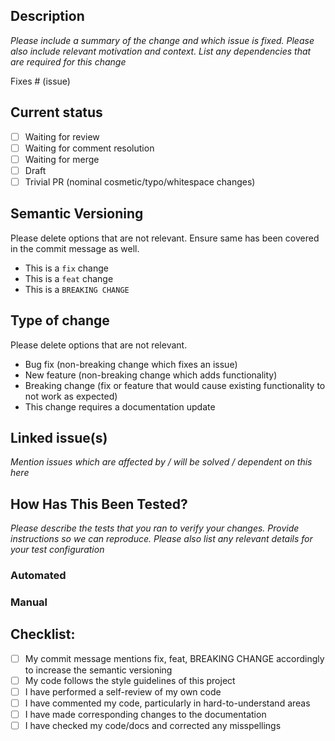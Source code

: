 ## Description

_Please include a summary of the change and which issue is fixed. Please also include relevant motivation and context. List any dependencies that are required for this change_

Fixes # (issue)

## Current status

- [ ] Waiting for review
- [ ] Waiting for comment resolution
- [ ] Waiting for merge
- [ ] Draft
- [ ] Trivial PR (nominal cosmetic/typo/whitespace changes)

## Semantic Versioning
Please delete options that are not relevant. Ensure same has been covered in the commit message as well.

- This is a `fix` change
- This is a `feat` change
- This is a `BREAKING CHANGE`

## Type of change

Please delete options that are not relevant.

- Bug fix (non-breaking change which fixes an issue)
- New feature (non-breaking change which adds functionality)
- Breaking change (fix or feature that would cause existing functionality to not work as expected)
- This change requires a documentation update

## Linked issue(s)

_Mention issues which are affected by / will be solved / dependent on this here_

## How Has This Been Tested?

_Please describe the tests that you ran to verify your changes. Provide instructions so we can reproduce. Please also list any relevant details for your test configuration_

### Automated

### Manual

## Checklist:
- [ ] My commit message mentions fix, feat, BREAKING CHANGE accordingly to increase the semantic versioning
- [ ] My code follows the style guidelines of this project
- [ ] I have performed a self-review of my own code
- [ ] I have commented my code, particularly in hard-to-understand areas
- [ ] I have made corresponding changes to the documentation
- [ ] I have checked my code/docs and corrected any misspellings
